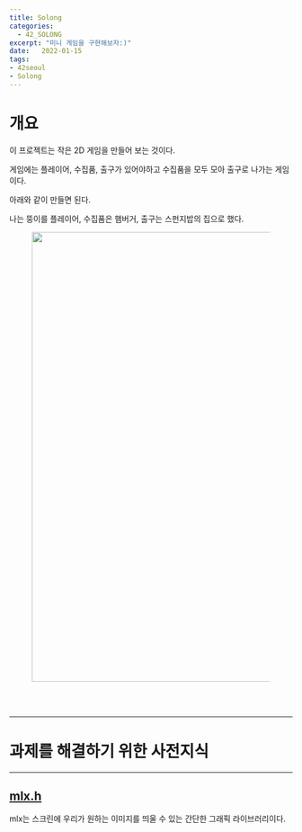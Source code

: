 ```yaml
---
title: Solong
categories: 
  - 42_SOLONG
excerpt: "미니 게임을 구현해보자:)"
date:   2022-01-15
tags:
- 42seoul
- Solong
---
```


# 개요

이 프로젝트는 작은 2D 게임을 만들어 보는 것이다.

게임에는 플레이어, 수집품, 출구가 있어야하고 수집품을 모두 모아 출구로 나가는 게임이다.

아래와 같이 만들면 된다.

나는 뚱이를 플레이어, 수집품은 햄버거, 출구는 스펀지밥의 집으로 했다.

<figure>
	<a href="https://user-images.githubusercontent.com/79088896/149618790-d0b05434-3a45-4783-8d85-42b492cd9068.gif">
		<img src="https://user-images.githubusercontent.com/79088896/149618790-d0b05434-3a45-4783-8d85-42b492cd9068.gif"  width="800px;">
	</a>
</figure>


<br />
<br />

---

# 과제를 해결하기 위한 사전지식

---

## [mlx.h](https://harm-smits.github.io/42docs/libs/minilibx)

mlx는 스크린에 우리가 원하는 이미지를 띄울 수 있는 간단한 그래픽 라이브러리이다.

